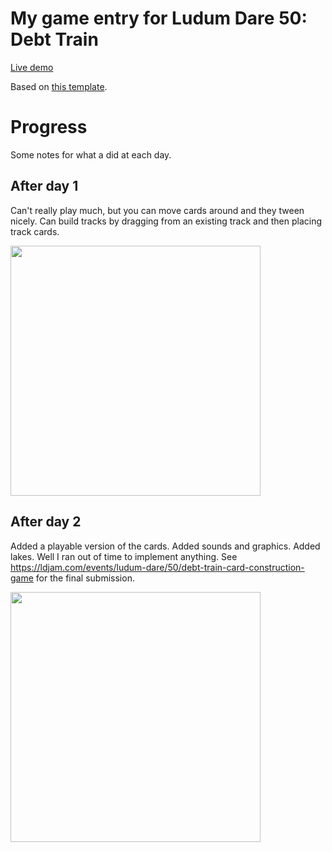 # My game entry for Ludum Dare 50: Debt Train

[Live demo](https://zommerfelds.github.io/ldjam50/)

Based on [this template](https://github.com/zommerfelds/gamejam-template).

# Progress

Some notes for what a did at each day.

## After day 1

Can't really play much, but you can move cards around and they tween nicely. Can build tracks by dragging from an existing track and then placing track cards.

<img src="https://user-images.githubusercontent.com/1260622/161403756-f1ff6874-c944-439f-8cce-470e55b4f505.png" width="400">

## After day 2

Added a playable version of the cards. Added sounds and graphics. Added lakes. Well I ran out of time to implement anything. See https://ldjam.com/events/ludum-dare/50/debt-train-card-construction-game for the final submission.

<img src="https://user-images.githubusercontent.com/1260622/162568742-43e60b28-d61a-4879-a3db-9ce0ca899adf.png" width="400">
